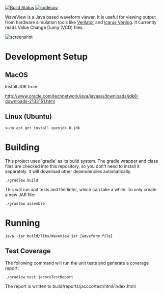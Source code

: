 [![Build Status](https://travis-ci.org/jbush001/WaveView.svg?branch=master)](https://travis-ci.org/jbush001/WaveView)
[![codecov](https://codecov.io/gh/jbush001/WaveView/branch/master/graph/badge.svg)](https://codecov.io/gh/jbush001/WaveView)

WaveView is a Java based waveform viewer. It is useful for viewing output from
hardware simulation tools like [Verilator](http://www.veripool.org/wiki/verilator)
and [Icarus Verilog](http://iverilog.icarus.com/). It currently reads
Value Change Dump (VCD) files.

![screenshot](https://raw.githubusercontent.com/wiki/jbush001/WaveView/screenshot.png)

# Development Setup
## MacOS

Install JDK from:

  http://www.oracle.com/technetwork/java/javase/downloads/jdk8-downloads-2133151.html

## Linux (Ubuntu)

    sudo apt-get install openjdk-8-jdk

# Building

This project uses 'gradle' as its build system. The gradle wrapper and class
files are checked into this repository, so you don't need to install it
separately. It will download other dependencies automatically.

    ./gradlew build

This will run unit tests and the linter, which can take a while. To only create
a new JAR file:

    ./gradlew assemble

# Running

    java -jar build/libs/WaveView.jar [waveform file]

## Test Coverage

The following command will run the unit tests and generate a coverage report:

    ./gradlew test jacocoTestReport

The report is written to build/reports/jacoco/test/html/index.html
